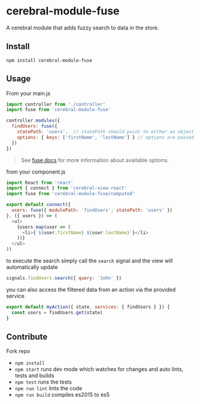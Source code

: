 # cerebral-module-fuse

A cerebral module that adds fuzzy search to data in the store.

## Install

```
npm install cerebral-module-fuse
```

## Usage

From your main.js

```js
import controller from './controller'
import fuse from 'cerebral-module-fuse'

controller.modules({
  findUsers: fuse({
    statePath: 'users',  // statePath should point to either an object or array in the store
    options: { keys: ['firstName', 'lastName'] } // options are passed on to fuse.js
  })
})
```

> See [fuse docs](https://github.com/krisk/Fuse) for more information about available options.

from your component.js

```js
import React from 'react'
import { connect } from 'cerebral-view-react'
import fuse from 'cerebral-module-fuse/computed'

export default connect({
  users: fuse({ modulePath: 'findUsers', statePath: 'users' })
}, ({ users }) => (
  <ul>
    {users.map(user => (
      <li>{`${user.firstName} ${user.lastName}`}</li>
    ))}
  </ul>
))
```

to execute the search simply call the `search` signal and the view will automatically update

```js
signals.findUsers.search({ query: 'John' })
```

you can also access the filtered data from an action via the provided service

```js
export default myAction({ state, services: { findUsers } }) {
  const users = findUsers.get(state)
}
```

## Contribute

Fork repo

* `npm install`
* `npm start` runs dev mode which watches for changes and auto lints, tests and builds
* `npm test` runs the tests
* `npm run lint` lints the code
* `npm run build` compiles es2015 to es5
